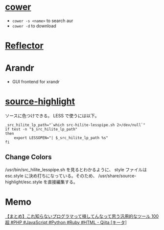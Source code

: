 [cower](https://github.com/falconindy/cower)
============================================

* `cower -s <name>` to search aur
* `cower -d` to download

[Reflector](https://wiki.archlinux.org/index.php/Reflector)
======

Arandr
======

* GUI frontend for xrandr


[source-highlight](http://www.gnu.org/software/src-highlite/source-highlight.html)
==========

ソースに色つけできる。 LESS で使うには以下。

    _src_hilite_lp_path="`which src-hilite-lesspipe.sh 2>/dev/null`"
    if test -n "$_src_hilite_lp_path"
    then
        export LESSOPEN="| $_src_hilite_lp_path %s"
    fi

Change Colors
-------------

/usr/bin/src_hilite_lesspipe.sh を見るとわかるように、 style ファイルは esc.style に決め打ちになっている。そのため、 /usr/share/source-highlight/esc.style を直接編集する。


Memo
====

[【まとめ】これ知らないプログラマって損してんなって思う汎用的なツール 100超 #PHP #JavaScript #Python #Ruby #HTML - Qiita [キータ]](http://qiita.com/items/f570f057a0ff927b47dc)